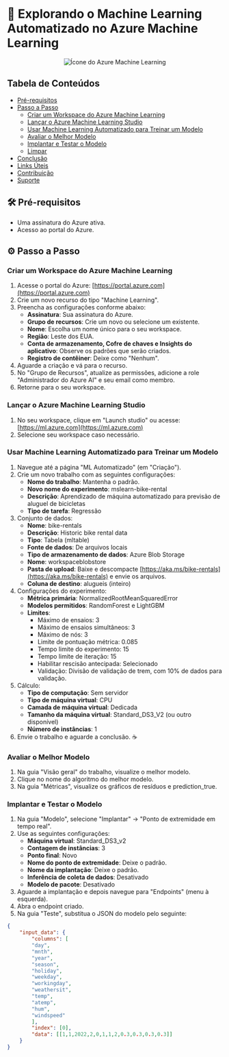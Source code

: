 # 🚀 Explorando o Machine Learning Automatizado no Azure Machine Learning

<p align="center">
<img src="https://azurecomcdn.azureedge.net/cvt-d2037a36a6656f984528a551e9101a640426c329b133732a87217e5b334a03c2/images/page/services/machine-learning/azure-machine-learning-icon.png" alt="Ícone do Azure Machine Learning">
</p>

## Tabela de Conteúdos
- [Pré-requisitos](#pré-requisitos)
- [Passo a Passo](#passo-a-passo)
  - [Criar um Workspace do Azure Machine Learning](#criar-um-workspace-do-azure-machine-learning)
  - [Lançar o Azure Machine Learning Studio](#lançar-o-azure-machine-learning-studio)
  - [Usar Machine Learning Automatizado para Treinar um Modelo](#usar-machine-learning-automatizado-para-treinar-um-modelo)
  - [Avaliar o Melhor Modelo](#avaliar-o-melhor-modelo)
  - [Implantar e Testar o Modelo](#implantar-e-testar-o-modelo)
  - [Limpar](#limpar)
- [Conclusão](#conclusão)
- [Links Úteis](#links-úteis)
- [Contribuição](#contribuição)
- [Suporte](#suporte)

## 🛠️ Pré-requisitos
- Uma assinatura do Azure ativa.
- Acesso ao portal do Azure.

## ⚙️ Passo a Passo

### Criar um Workspace do Azure Machine Learning
1. Acesse o portal do Azure: [https://portal.azure.com](https://portal.azure.com)
2. Crie um novo recurso do tipo "Machine Learning".
3. Preencha as configurações conforme abaixo:
   - **Assinatura**: Sua assinatura do Azure.
   - **Grupo de recursos**: Crie um novo ou selecione um existente.
   - **Nome**: Escolha um nome único para o seu workspace.
   - **Região**: Leste dos EUA.
   - **Conta de armazenamento, Cofre de chaves e Insights do aplicativo**: Observe os padrões que serão criados.
   - **Registro de contêiner**: Deixe como "Nenhum".
4. Aguarde a criação e vá para o recurso.
5. No "Grupo de Recursos", atualize as permissões, adicione a role "Administrador do Azure AI" e seu email como membro.
6. Retorne para o seu workspace.

### Lançar o Azure Machine Learning Studio
1. No seu workspace, clique em "Launch studio" ou acesse: [https://ml.azure.com](https://ml.azure.com)
2. Selecione seu workspace caso necessário.

### Usar Machine Learning Automatizado para Treinar um Modelo
1. Navegue até a página "ML Automatizado" (em "Criação").
2. Crie um novo trabalho com as seguintes configurações:
   - **Nome do trabalho**: Mantenha o padrão.
   - **Novo nome do experimento**: mslearn-bike-rental
   - **Descrição**: Aprendizado de máquina automatizado para previsão de aluguel de bicicletas
   - **Tipo de tarefa**: Regressão
3. Conjunto de dados:
   - **Nome**: bike-rentals
   - **Descrição**: Historic bike rental data
   - **Tipo**: Tabela (mltable)
   - **Fonte de dados**: De arquivos locais
   - **Tipo de armazenamento de dados**: Azure Blob Storage
   - **Nome**: workspaceblobstore
   - **Pasta de upload**: Baixe e descompacte [https://aka.ms/bike-rentals](https://aka.ms/bike-rentals) e envie os arquivos.
   - **Coluna de destino**: alugueis (inteiro)
4. Configurações do experimento:
   - **Métrica primária**: NormalizedRootMeanSquaredError
   - **Modelos permitidos**: RandomForest e LightGBM
   - **Limites**:
     - Máximo de ensaios: 3
     - Máximo de ensaios simultâneos: 3
     - Máximo de nós: 3
     - Limite de pontuação métrica: 0.085
     - Tempo limite do experimento: 15
     - Tempo limite de iteração: 15
     - Habilitar rescisão antecipada: Selecionado
     - Validação: Divisão de validação de trem, com 10% de dados para validação.
5. Cálculo:
   - **Tipo de computação**: Sem servidor
   - **Tipo de máquina virtual**: CPU
   - **Camada de máquina virtual**: Dedicada
   - **Tamanho da máquina virtual**: Standard_DS3_V2 (ou outro disponível)
   - **Número de instâncias**: 1
6. Envie o trabalho e aguarde a conclusão. ☕

### Avaliar o Melhor Modelo
1. Na guia "Visão geral" do trabalho, visualize o melhor modelo.
2. Clique no nome do algoritmo do melhor modelo.
3. Na guia "Métricas", visualize os gráficos de resíduos e prediction_true.

### Implantar e Testar o Modelo
1. Na guia "Modelo", selecione "Implantar" -> "Ponto de extremidade em tempo real".
2. Use as seguintes configurações:
   - **Máquina virtual**: Standard_DS3_v2
   - **Contagem de instâncias**: 3
   - **Ponto final**: Novo
   - **Nome do ponto de extremidade**: Deixe o padrão.
   - **Nome da implantação**: Deixe o padrão.
   - **Inferência de coleta de dados**: Desativado
   - **Modelo de pacote**: Desativado
3. Aguarde a implantação e depois navegue para "Endpoints" (menu à esquerda).
4. Abra o endpoint criado.
5. Na guia "Teste", substitua o JSON do modelo pelo seguinte:
```json
{
    "input_data": {
        "columns": [
        "day",
        "mnth",
        "year",
        "season",
        "holiday",
        "weekday",
        "workingday",
        "weathersit",
        "temp",
        "atemp",
        "hum",
        "windspeed"
        ],
        "index": [0],
        "data": [[1,1,2022,2,0,1,1,2,0.3,0.3,0.3,0.3]]
    }
}
